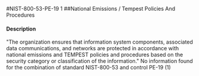 #NIST-800-53-PE-19 1
##National Emissions / Tempest Policies And Procedures
#### Description
"The organization ensures that information system components, associated data communications, and networks are protected in accordance with national emissions and TEMPEST policies and procedures based on the security category or classification of the information."
No information found for the combination of standard NIST-800-53 and control PE-19 (1)
